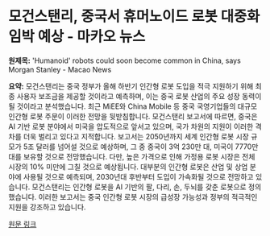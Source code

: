 # 모건스탠리, 중국서 휴머노이드 로봇 대중화 임박 예상 - 마카오 뉴스

**원제목:** 'Humanoid' robots could soon become common in China, says Morgan Stanley - Macao News

**요약:** 모건스탠리는 중국 정부가 올해 하반기 인간형 로봇 도입을 적극 지원하기 위해 최종 사용자 보조금을 제공할 것이라고 예측하며, 이는 중국 로봇 산업의 주요 성장 동력이 될 것이라고 분석했습니다.  최근 MiEE와 China Mobile 등 중국 국영기업들의 대규모 인간형 로봇 주문이 이러한 전망을 뒷받침합니다.  모건스탠리 보고서에 따르면, 중국은 AI 기반 로봇 분야에서 미국을 압도적으로 앞서고 있으며, 국가 차원의 지원이 이러한 격차를 더욱 벌리고 있다고 지적합니다.  보고서는 2050년까지 세계 인간형 로봇 시장 규모가 5조 달러를 넘어설 것으로 예상하며,  그 중 중국이 3억 230만 대, 미국이 7770만 대를 보유할 것으로 전망했습니다.  다만, 높은 가격으로 인해  가정용 로봇 시장은 전체 시장의 10% 미만에 그칠 것으로 예상됩니다.  대부분의 인간형 로봇은 산업 및 상업 분야에 사용될 것으로 예측되며, 2030년대 후반부터 도입이 가속화될 것으로 전망하고 있습니다. 모건스탠리는 인간형 로봇을 AI 기반의 팔, 다리, 손, 두뇌를 갖춘 로봇으로 정의했습니다.  이러한 보고서는 중국 인간형 로봇 시장의 급성장 가능성과 정부의 적극적인 지원을 강조하고 있습니다.

[원문 링크](https://macaonews.org/news/greater-china/china-humanoid-robots/)
